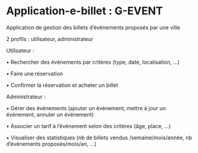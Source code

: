 # Application-e-billet : G-EVENT 

Application de gestion des billets d’événements proposés par une ville

2 profils : utilisateur, administrateur

Utilisateur :

• Rechercher des événements par critères (type, date, localisation,
...)

• Faire une réservation

• Confirmer la réservation et acheter un billet

Administrateur :

• Gérer des événements (ajouter un événement, mettre à jour un
événement, annuler un événement)

• Associer un tarif à l’événement selon des critères (âge, place, ...)

• Visualiser des statistiques (nb de billets vendus
/semaine/mois/année, nb d’événements proposés/mois/an, ...)

